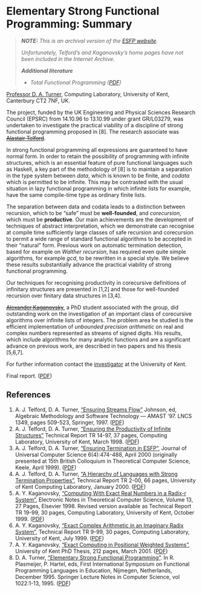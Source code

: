 Elementary Strong Functional Programming: Summary
=================================================

> _**NOTE:**  This is an archival version of the [ESFP website](http://www.cs.kent.ac.uk/people/staff/dat/esfp/)._
>
> _Unfortunately, Telford’s and Kaganovsky’s home pages have not been included in the Internet Archive._
>
> _**Additional literature**_
>
> * _Total Functional Programming ([PDF](pdf/2004-turner-total-functional-programming.pdf))_

[Professor D. A. Turner](http://www.cs.kent.ac.uk/people/staff/dat/index.html), Computing Laboratory, University of Kent, Canterbury CT2 7NF, UK.

The project, funded by the UK Engineering and Physical Sciences Research Council (EPSRC) from 14.10.96 to 13.10.99 under grant GR/L03279, was undertaken to investigate the practical viability of a discipline of strong functional programming proposed in [8]. The research associate was [~~Alastair Telford~~](http://web.archive.org/web/*/http://www.cs.kent.ac.uk/people/staff/ajt/).

In strong functional programming all expressions are guaranteed to have normal form. In order to retain the possibility of programming with infinite structures, which is an essential feature of pure functional languages such as Haskell, a key part of the methodology of [8] is to maintain a separation in the type system between _data_, which is known to be finite, and _codata_ which is permitted to be infinite. This may be contrasted with the usual situation in lazy functional programming in which infinite lists for example, have the same compile-time type as ordinary finite lists.

The separation between data and codata leads to a distinction between recursion, which to be “safe” must be **well-founded**, and _corecursion_, which must be **productive**. Our main achievements are the development of techniques of abstract interpretation, which we demonstrate can recognise at compile time sufficiently large classes of safe recursion and corecursion to permit a wide range of standard functional algorithms to be accepted in their “natural” form. Previous work on automatic termination detection, based for example on _Walther recursion_, has required even quite simple algorithms, for example _gcd_, to be rewritten in a special style. We believe these results substantially advance the practical viability of strong functional programming.

Our techniques for recognising productivity in corecursive definitions of infinitary structures are presented in [1,2] and those for well-founded recursion over finitary data structures in [3,4].

[~~Alexander Kaganovsky~~](http://web.archive.org/web/*/http://www.cs.kent.ac.uk/people/rpg/ayk1/), a PhD student associated with the group, did outstanding work on the investigation of an important class of corecursive algorithms over infinite lists of integers. The problem area he studied is the efficient implementation of _unbounded precision arithmetic_ on real and complex numbers represented as streams of signed digits. His results, which include algorithms for many analytic functions and are a significant advance on previous work, are described in two papers and his thesis [5,6,7].

For further information contact the [investigator](http://www.cs.kent.ac.uk/people/staff/dat/index.html) at the University of Kent.

Final report. ([PDF](pdf/2000-turner-final-report-elementary-strong-functional-programming.pdf))


References
----------

1. A. J. Telford, D. A. Turner, [“Ensuring Streams Flow”](http://www.cs.ukc.ac.uk/pubs/1997/499/) Johnson, ed, Algebraic Methodology and Software Technology — AMAST ’97. LNCS 1349, pages 509-523, Springer, 1997. ([PDF](pdf/2000-turner-final-report-elementary-strong-functional-programming.pdf))
2. A. J. Telford, D. A. Turner, [“Ensuring the Productivity of Infinite Structures”](http://www.cs.ukc.ac.uk/pubs/1997/551/) Technical Report TR 14-97, 37 pages, Computing Laboratory, University of Kent, March 1998. ([PDF](pdf/1997-telford-turner-ensuring-the-productivity-of-infinite-structures.pdf))
3. A. J. Telford, D. A. Turner, [“Ensuring Termination in ESFP”](http://www.jucs.org/jucs_6_4/ensuring_termination_in_esfp), Journal of Universal Computer Science 6(4):474-488, April 2000 (originally presented at 15th British Colloquium in Theoretical Computer Science, Keele, April 1999). ([PDF](pdf/2000-telford-turner-ensuring-termination-in-esfp.pdf))
4. A. J. Telford, D. A. Turner, [“A Hierarchy of Languages with Strong Termination Properties”](http://www.cs.ukc.ac.uk/pubs/2000/964/), Technical Report TR 2-00, 66 pages, University of Kent Computing Laboratory, January 2000. ([PDF](pdf/2000-telford-turner-a-hierarchy-of-languages-with-strong-termination-properties.pdf))
5. A. Y. Kaganovsky, [“Computing With Exact Real Numbers in a Radix-r System”](http://www.cs.kent.ac.uk/pubs/1999/947/), Electronic Notes in Theoretical Computer Science, Volume 13, 27 Pages, Elsevier 1998. Revised version available as Technical Report TR 19-99, 30 pages, Computing Laboratory, University of Kent, October 1999. ([PDF](pdf/1999-kaganovsky-computing-with-exact-real-numbers-in-a-radix-r-system.pdf))
6. A. Y. Kaganovsky, [“Exact Complex Arithmetic in an Imaginary Radix System”](http://www.cs.ukc.ac.uk/pubs/1999/902/), Technical Report TR 9-99, 30 pages, Computing Laboratory, University of Kent, July 1999. ([PDF](pdf/1999-kaganovsky-exact-complex-arithmetic-in-an-imaginary-radix-system.pdf))
7. A. Y. Kaganovsky, [“Exact Computing in Positional Weighted Systems”](http://www.cs.kent.ac.uk/pubs/2004/1850/), University of Kent PhD Thesis, 212 pages, March 2001. ([PDF](pdf/2001-kaganovsky-exact-computing-in-positional-weighted-systems.pdf))
8. D. A. Turner, [“Elementary Strong Functional Programming”](http://www.cs.kent.ac.uk/people/staff/dat/esfp/nijmegen.html). In R. Plasmeijer, P. Hartel, eds, First International Symposium on Functional Programming Languages in Education, Nijmegen, Netherlands, December 1995. Springer Lecture Notes in Computer Science, vol 1022:1-13, 1995. ([PDF](pdf/1995-turner-elementary-strong-functional-programming.pdf))
